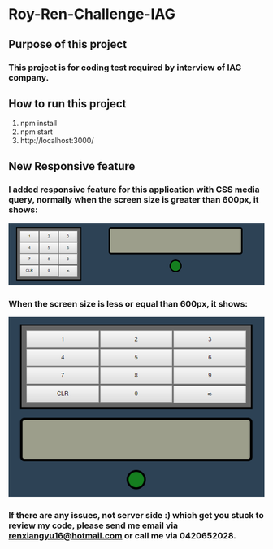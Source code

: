 # Roy-Ren-Challenge-IAG

## Purpose of this project
### This project is for coding test required by interview of IAG company.

## How to run this project

1. npm install
2. npm start 
3. http://localhost:3000/


## New Responsive feature

### I added responsive feature for this application with CSS media query, normally when the screen size is greater than 600px, it shows:

![alt text](./responsive-desktop.PNG)

### When the screen size is less or equal than 600px, it shows:

![alt text](./responsive-phone.PNG)

### If there are any issues, not server side :) which get you stuck to review my code, please send me email via renxiangyu16@hotmail.com or call me via 0420652028.

